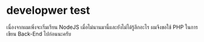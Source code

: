 # developwer test

เนื่องจากผมเพิ่งจะเริ่มเรียน NodeJS เมื่อไม่นานมานี้และยังไม่ได้รู้ลึกอะไร ผมจึงขอใช้ PHP ในการเขียน Back-End ไปก่อนนะครับ
